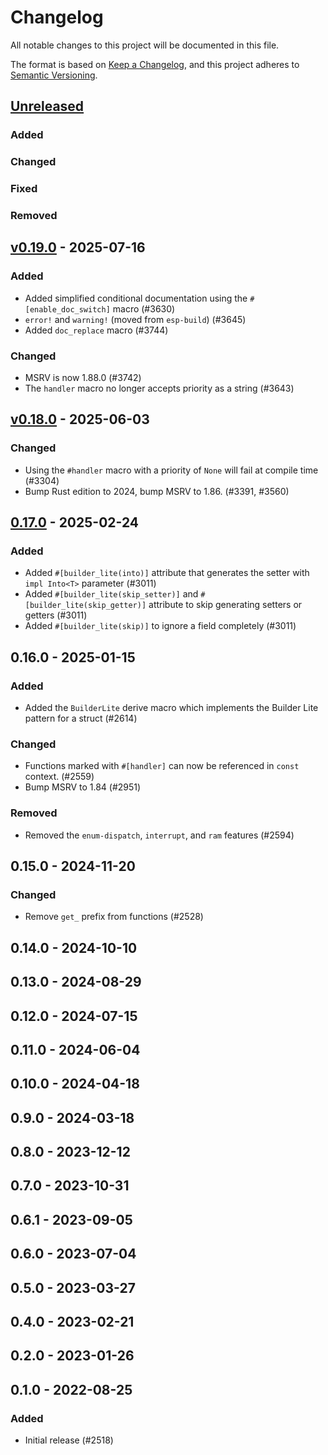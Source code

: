 # Changelog

All notable changes to this project will be documented in this file.

The format is based on [Keep a Changelog](https://keepachangelog.com/en/1.0.0/),
and this project adheres to [Semantic Versioning](https://semver.org/spec/v2.0.0.html).

## [Unreleased]

### Added


### Changed


### Fixed


### Removed


## [v0.19.0] - 2025-07-16

### Added

- Added simplified conditional documentation using the `#[enable_doc_switch]` macro (#3630)
- `error!` and `warning!` (moved from `esp-build`) (#3645)
- Added `doc_replace` macro (#3744)

### Changed

- MSRV is now 1.88.0 (#3742)
- The `handler` macro no longer accepts priority as a string (#3643)

## [v0.18.0] - 2025-06-03

### Changed

- Using the `#handler` macro with a priority of `None` will fail at compile time (#3304)
- Bump Rust edition to 2024, bump MSRV to 1.86. (#3391, #3560)

## [0.17.0] - 2025-02-24

### Added

- Added `#[builder_lite(into)]` attribute that generates the setter with `impl Into<T>` parameter (#3011)
- Added `#[builder_lite(skip_setter)]` and `#[builder_lite(skip_getter)]` attribute to skip generating setters or getters (#3011)
- Added `#[builder_lite(skip)]` to ignore a field completely (#3011)

## 0.16.0 - 2025-01-15

### Added

- Added the `BuilderLite` derive macro which implements the Builder Lite pattern for a struct (#2614)

### Changed

- Functions marked with `#[handler]` can now be referenced in `const` context. (#2559)
- Bump MSRV to 1.84 (#2951)

### Removed

- Removed the `enum-dispatch`, `interrupt`, and `ram` features (#2594)

## 0.15.0 - 2024-11-20

### Changed

- Remove `get_` prefix from functions (#2528)

## 0.14.0 - 2024-10-10

## 0.13.0 - 2024-08-29

## 0.12.0 - 2024-07-15

## 0.11.0 - 2024-06-04

## 0.10.0 - 2024-04-18

## 0.9.0 - 2024-03-18

## 0.8.0 - 2023-12-12

## 0.7.0 - 2023-10-31

## 0.6.1 - 2023-09-05

## 0.6.0 - 2023-07-04

## 0.5.0 - 2023-03-27

## 0.4.0 - 2023-02-21

## 0.2.0 - 2023-01-26

## 0.1.0 - 2022-08-25

### Added

- Initial release (#2518)

[0.17.0]: https://github.com/esp-rs/esp-hal/releases/tag/esp-hal-procmacros-v0.17.0
[v0.18.0]: https://github.com/esp-rs/esp-hal/compare/esp-hal-procmacros-v0.17.0...esp-hal-procmacros-v0.18.0
[v0.19.0]: https://github.com/esp-rs/esp-hal/compare/esp-hal-procmacros-v0.18.0...esp-hal-procmacros-v0.19.0
[Unreleased]: https://github.com/esp-rs/esp-hal/compare/esp-hal-procmacros-v0.19.0...HEAD
